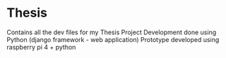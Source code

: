 # Thesis
Contains all the dev files for my Thesis Project
Development done using Python (django framework - web application)
Prototype developed using raspberry pi 4 + python
